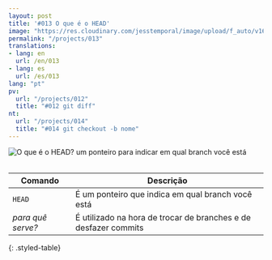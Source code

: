 ```yaml
---
layout: post
title: '#013 O que é o HEAD'
image: "https://res.cloudinary.com/jesstemporal/image/upload/f_auto/v1642878672/gitfichas/pt/013/thumbnail_ypq96t.jpg"
permalink: "/projects/013"
translations:
- lang: en
  url: /en/013
- lang: es
  url: /es/013
lang: "pt"
pv:
  url: "/projects/012"
  title: "#012 git diff"
nt:
  url: "/projects/014"
  title: "#014 git checkout -b nome"
---
```


<img alt="O que é o HEAD? um ponteiro para indicar em qual branch você está" src="https://res.cloudinary.com/jesstemporal/image/upload/v1642878672/gitfichas/pt/013/full_tznrem.jpg"><br><br>

| Comando | Descrição |
|---------|-------------|
| `HEAD` | É um ponteiro que indica em qual branch você está |
| _para quê serve?_ | É utilizado na hora de trocar de branches e de desfazer commits |
{: .styled-table}
